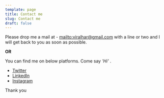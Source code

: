 ```yaml
---
template: page
title: Contact me
slug: Contact me
draft: false
---
```

Please drop me a mail at - <mailto:viralhar@gmail.com> with a line or two and I will get back to you as soon as possible.

**OR**

You can find me on below platforms. Come say _'Hi'_ .

* [Twitter](https://www.twitter.com/viralharia)
* [LinkedIn](https://www.linkedin.com/in/viral-haria-)
* [Instagram](https://www.instagram.com/viralharia/)

Thank you
